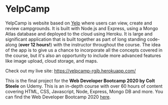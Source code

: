 # YelpCamp

YelpCamp is website based on [Yelp](https://www.yelp.com/) where users can view, create and review campgrounds. It is built with Node.js and Express, using a Mongo Atlas database and deployed to the cloud using Heroku. It is large and significant application that is built together as part of long standing code-along (**over 12 hours!**) with the instructor throughout the course. The idea of the app is to give us a chance to incorporate all the concepts covered in the course, but it's also an opportunity to include more advanced features like image upload, cloud storage, and maps.

Check out my live site: https://yelpcamp-rgjb.herokuapp.com/

This is the final project for the **Web Developer Bootcamp 2020 by Colt Steele** on Udemy. This is an in-depth course with over 60 hours of content covering HTML, CSS, Javascript, Node, Express, Mongo DB and more. You can find the Web Developer Bootcamp 2020 [here](https://www.udemy.com/course/the-web-developer-bootcamp/).
